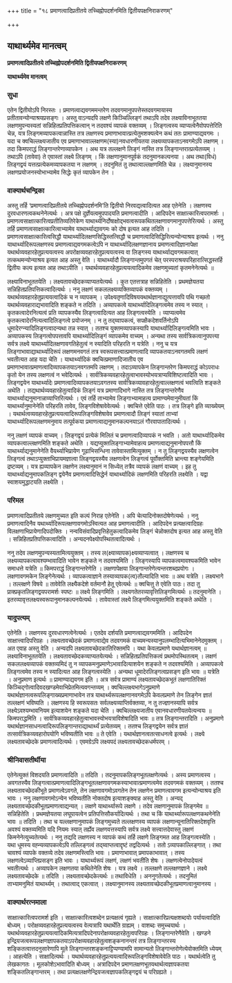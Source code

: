 +++
title = "१८ प्रमाणत्वादिप्रतीतये तच्चिह्नोपदर्शनमिति द्वितीयपक्षनिराकरणम्"

+++


## याथार्थ्यमेव मानत्वम्

**प्रमाणत्वादिप्रतीतये तच्चिह्नोपदर्शनमिति द्वितीयपक्षनिराकरणम्**

**याथार्थ्यमेव मानत्वम्**

### **सुधा**

एतेन द्वितीयोऽपि निरस्तः । प्रमाणत्वाद्यवगममन्तरेण तदवगमानुपपत्तेस्तदवगमायास्य प्रतीतावन्योन्याश्रयप्रसङ्गः । अस्तु वाऽन्यदपि लक्षणे किञ्चिल्लिङ्गं तथाऽपि तदेव लक्ष्याविनाभूततया लक्षणमुपन्यस्यतां सन्निहितप्रतिपत्तिकत्वान् न तदवश्यं व्यापकं वक्तव्यम् । लिङ्गत्वस्य व्याप्यत्वेनैवोपपत्तेरिति चेन्न, यत्र लिङ्गमव्यापकत्वान्नास्ति तत्र लक्षणस्य प्रमाणाभावात्प्रत्येतुमशक्यत्वेन कथं ततः प्रामाण्याद्यवगमः । यदा च क्वचिल्लक्ष्यजातीय एव प्रमाणाभावाल्लक्षणम(स्या)नवधारणीयतया लक्ष्यव्यापकताऽनवगमेऽपि लक्षणम् । तदा किमपराद्धं लिङ्गान्तरेणाव्यापकेन । अथ यत्र तल्लक्षणे लिङ्गं नास्ति तत्र लिङ्गान्तरात्प्रत्येतव्यम् । तथाऽपि (तावेवा) ते एवास्तां लक्ष्ये लिङ्गम् । किं लक्षणानुमानपूर्वकं तदनुमानकल्पनया । अथ तथा(विधं) लिङ्गद्वयं यत्तत्प्रत्येकमव्यापकतया न लक्षणम् । तदनुमितं तु तथात्वाल्लक्षणमिति चेन्न । लक्ष्यानुमानस्य लक्षणप्रयोजनस्योभाभ्यामेव सिद्धेः कृतं व्यापकेन तेन ।

### **वाक्यार्थचन्द्रिका**

अस्तु तर्हि ‘प्रमाणत्वादिप्रतीतये तच्चिह्नोपदर्शनमि’ति द्वितीयो निरवद्यत्वादित्यत आह एतेनेति । लक्षणस्य दुरवधारणत्वकथनेनेत्यर्थः । अत्र पक्षे दुर्ज्ञेयत्वमुपपादयति प्रमाणत्वादीति । आदिपदेन साक्षात्कारित्वपरामर्शः । प्रमाणत्वसाक्षात्कारित्वप्रतीतिव्यतिरेकेण याथार्थ्यनिर्दोषाक्षोद्भवत्वरूपकथितलक्षणावगमानुपपत्तेरित्यर्थः । अस्तु तर्हि प्रमाणत्वसाक्षात्कारित्वाभ्यामेव याथार्थ्याद्यावगमः को दोष इत्यत आह तदिति । प्रमाणत्वसाक्षात्कारित्वसिद्धौ याथार्थ्यादिलक्षणसिद्धिस्तत्सिद्धौ च प्रमाणत्वादिसिद्धिरित्यन्योन्याश्रय इत्यर्थः । ननु याथार्थ्यादिरूपलक्षणस्य प्रमाणत्वाद्यवगमकत्वेऽपि न याथार्थ्यादिलक्षणज्ञानाय प्रमाणत्वादिज्ञानापेक्षा यथार्थव्यवहारहेतुप्रत्ययत्वस्य अपरोक्षव्यवहारहेतुप्रत्ययत्वस्य वा लिङ्गस्य याथार्थ्याद्यवगमकत्वात् तत्कथमन्योन्याश्रय इत्यत आह अस्तु वेति । याथार्थ्यादौ लिङ्गान्तमुपगतं चेत् परस्पराश्रयपरिहारात्सिद्धस्तर्हि द्वितीयः कल्प इत्यत आह तथाऽपीति । यथार्थव्यवहारहेतुप्रत्ययत्वादिकमेव लक्षणमुच्यतां कृतमनेनेत्यर्थः ॥

लक्ष्याविनाभूततयेति । लक्ष्यतावच्छेदकव्याप्यतयेत्यर्थः । कुत एतत्तत्राह सन्निहितेति । प्रथमज्ञेयतया सन्निहितप्रतिपत्तिकत्वादित्यर्थः । ननु लक्षणं सकललक्ष्यव्यक्तिव्यापकं वक्तव्यम् । यथार्थव्यवहारहेतुप्रत्ययत्वादिकं च न व्यापकम् । उपेक्ष्यतृणादिविषययथार्थज्ञानाद्युत्पत्तावपि पथि गच्छतो यथार्थव्यवहाराद्यभावादिति शङ्कते न तदिति । अव्यापकत्वे याथार्थ्यादिलिङ्गत्वमेव तस्य न स्यात् । कृतकत्वादेरनित्यत्वं प्रति व्यापकस्यैव लिङ्गत्वादित्यत आह लिङ्गत्वस्येति । व्याप्यत्वमेव कृतकत्वादेरनित्यत्वादिलिङ्गत्वे प्रयोजनम् । न तु तद्य्वापकत्वं, सपक्षैकदेशवर्तिनोऽपि धूमादेरग्न्यादिलिङ्गत्वादन्यथा तन्न स्यात् । ततश्च युक्तमव्यापकस्यापि याथार्थ्यादिलिङ्गत्वमिति भावः । अव्यापकस्य लिङ्गत्वोपपत्तावपि याथार्थ्यादिलिङ्गं व्यापकमेव वाच्यम् । अन्यथा तस्य सार्वत्रिकत्वानुपपत्त्या सर्वत्र लक्ष्ये याथार्थ्यादिलक्षणावगतिहेतुत्वं न स्यादिति परिहरति न यत्रेति । ननु च यत्र लिङ्गाभावाद्याथार्थ्यादिरूपं लक्षणमनवगतं तत्र स्वरूपसत्त्वात्प्रमाणत्वादि व्यापकतयाऽनवगतमपि लक्षणं भवतीत्यत आह यदा चेति । याथार्थ्यादिकं क्वचित्प्रमाणादिजातीय एव प्रमाणाभावात्प्रमाणत्वादिव्यापकतयाऽनवगतमपि लक्षणम् । तदाऽव्यापकेन लिङ्गान्तरेण किमपराद्धं कोऽपराधः कृतो येन तस्य लक्षणत्वं न भवेदित्यर्थः । सार्वत्रिकव्यवहारहेतुत्वाभावस्योभयत्राप्यविशिष्टत्वादिति भावः । लिङ्गद्वयेन याथार्थ्यादेः प्रमाणत्वादिव्यापकतयाऽवगतस्य सार्वत्रिकव्यावहारहेतुत्वाल्लक्षणत्वं भवत्विति शङ्कते अथेति । तद्यथार्थव्यवहारहेतुत्वादिकं लिङ्गं यत्र प्रमाणादिभागे नास्ति तत्र लिङ्गान्तरेणैव याथार्थ्याद्यनुमानान्नाव्याप्तिरित्यर्थः । एवं तर्हि ताभ्यामेव लिङ्गाभ्यामाहत्य प्रामाण्यमेवानुमीयतां किं याथार्थ्यानुमानेनेति परिहरति तावेव, लिङ्गविशेषावेवेत्यर्थः । क्वचित्ते एवेति पाठः । तत्र लिङ्गे इति व्याख्येयम् । यथार्थत्वव्यवहारहेतुप्रत्ययत्वादिरूपलिङ्गविशेषावेव प्रमाणत्वादौ लिङ्गं स्यातां ताभ्यां याथार्थ्यादिरूपलक्षणमनुमाय तत्पूर्वकया प्रमाणत्वाद्यनुमानकल्पनयाऽलं गौरवापातादित्यर्थः ।

ननु लक्षणं व्यापकं वाच्यम् । लिङ्गद्वयं प्रत्येकं मिलितं च प्रमाणत्वादिव्यापकं न भवति । अतो याथार्थ्यादिकमेव व्यापकत्वाल्लक्षणमिति शङ्कते अथेति । यद्यप्युक्तलिङ्गाभ्यामेवाहत्य प्रमाणत्वाद्यनुमानोपपत्तौ किं याथार्थ्याद्यनुमानेनेति वैयर्थ्याभिप्रायेण गूढाभिसन्धिना तावेवास्तामित्युक्तम् । न तु लिङ्गद्वयस्यैव लक्षणत्वेन लिङ्गत्वं तथाऽप्युक्ताभिप्रायमज्ञात्वा लिङ्गद्वयस्यैव लक्षणत्वेन लिङ्गत्वं पूर्वोक्तमिति भ्रान्त्या शङ्गेयमिति द्रष्टव्यम् । यत्र ह्यव्यापकेन लक्षणेन लक्ष्यानुमानं न सिध्येत् तत्रैव व्यापकं लक्षणं वाच्यम् । इह तु याथार्थ्याद्यनुमापकलिङ्ग द्वयेनैव प्रमाणत्वादिसिद्धेर्न याथार्थ्यादिकं लक्षणमिति परिहरति लक्ष्येति । यद्वा स्वाशयमुद्धाटयति लक्ष्येति ।

### **परिमल**

प्रमाणत्वादिप्रतीतये लक्षणमुच्यत इति कल्पं निराह एतेनेति । अपि चेत्यादिनोक्तदोषेणेत्यर्थः । ननु प्रमाणत्वादिनैव यथार्थ्यादिरूपलक्षणावगमोऽस्वित्यत आह प्रमाणत्वादीति । आदिपदेन प्रत्यक्षत्वादिग्रहः विलक्षणाभिप्रायेणादिपदोक्तिः । नन्वविसंवादिप्रवृत्तिहेतुकत्वादिकमेव लिङ्गं चेन्नोक्तदोष इत्यत आह अस्तु वेति । सन्निहितप्रतिपत्तिकत्वादिति । अन्यदनपेक्ष्योपस्थितत्वादित्यर्थः ।

ननु तदेव लक्षणमुपन्यस्यतामित्ययुक्तम् । तस्य ल(क्ष्याव्यापक)क्ष्यव्याप्यत्वात् । लक्षणस्य च लक्ष्यव्यापकत्वावश्यम्भावादिति भावेन शङ्कते न तदवश्यमिति । लिङ्गस्यापि व्यापकत्वमावश्यकमिति भावेन समाधत्ते यत्रेति ॥ किमपराद्धं लिङ्गान्तरेणेति । लक्षणापेक्षया लिङ्गान्तरेणेत्यन्तरशब्दप्रयोगः । लक्षणावगमकेन लिङ्गेनेत्यर्थः । व्यापकत्वाज्ञाने तस्याव्यापक(त्व)तौल्यादिति भावः ॥ अथ यत्रेति । लक्ष्यभागे । तल्लक्षणे विषये ॥ तावेवेति लक्ष्यैकदेशे वर्तमानौ हेतू एवेत्यर्थः ॥ क्वचित्तु ते एवेति पाठः। तदा तु प्राक्प्रकृतलिङ्गद्वयपरामर्शः स्पष्टः ॥ लक्ष्ये लिङ्गमिति । लक्ष्यगतेतरव्यावृत्तिलिङ्गमित्यर्थः ॥ तदनुमानेति । इतरव्यावृत्तलक्ष्यस्वरूपानुमानकल्पनयेत्यर्थः । तावेवास्तां लक्ष्ये लिङ्गमित्ययुक्तमिति शङ्कते अथेति ।

### **यादुपत्यम्**

एतेनेति । लक्षणस्य दुरवधारणत्वेनेत्यर्थः । एतदेव दर्शयति प्रमाणत्वाद्यवगममिति । आदिपदेन साक्षात्त्वादिपरिग्रहः । लक्ष्यतावच्छेदकं प्रमाणत्वाद्येव तदवगमकं वाच्यमन्यस्यानुपलम्भादित्यभिमानेनेदमुक्तम् । अत एवाह अस्तु वेति । अन्यदपि लक्ष्यतावच्छेदकातिरिक्तमपि । यथा केवलप्रमाणे यथार्थज्ञानत्वम् ॥ लक्ष्याविनाभूततयेति । लक्ष्यतावच्छेदकव्याप्यतयेत्यर्थः । सन्निहितप्रतिपत्तिकत्वं प्रथमोपस्थितत्वम् । लक्षणं सकललक्ष्यव्यापकं वक्तव्यमिदं तु न व्यापकमनुप्रमाणेऽभावादित्याशयेन शङ्कते न तदवश्यमिति । अव्यापकत्वे लिङ्गत्वमेव तस्य न स्यादित्यत आह लिङ्गत्वस्येति । अन्यथा धूमादेरलिङ्गत्वप्रसङ्ग इति भावः ॥ यत्रेति । अनुप्रमाण इत्यर्थः ॥ प्रामाण्याद्यवगम इति । अत्र सर्वत्र प्रामाण्यं लक्ष्यतावच्छेदकभूतं लक्षणातिरिक्तं किञ्चिद्गोत्वादिवदखण्डमेवाभिप्रेतमित्यवगन्तव्यम् । क्वचिल्लक्ष्यभागेऽनुप्रमाणे यथार्थज्ञानत्वरूपलिङ्गाख्यप्रमाणाभावेन तत्र याथार्थ्यरूपलक्षणानवगमेऽपि केवलप्रमाणे तेन लिङ्गेन ज्ञातं तल्लक्षणं भविष्यति । लक्षणस्य हि स्वरूपसतः सर्वलक्ष्यव्याप्तिर्वक्तव्या, न तु तज्ज्ञानस्यापि सर्वत्र लक्ष्येऽवश्यम्भावनियम इत्याशयेन शङ्कते यदा चेति । क्वचिल्लक्ष्यजातीय एवानवधारणीयतयेत्यन्वयः ॥ किमपराद्धमिति । सार्वत्रिकव्यवहारहेतुत्वाभावस्योभयत्राविशेषादिति भावः ॥ तत्र लिङ्गान्तरादिति । अनुप्रमाणे यथार्थज्ञानसाधनत्वादिरूपलिङ्गान्तराद्याथार्थ्यं प्रत्येतव्यम् । ततश्च लिङ्गद्वयेन सर्वत्र ज्ञातं तत्सार्वत्रिकव्यवहारोपयोगि भविष्यतीति भावः ॥ ते एवेति । यथार्थज्ञानत्वतत्साधनत्वे इत्यर्थः । लक्ष्ये लक्ष्यतावच्छेदके प्रमाणत्वादित्यर्थः । एवमग्रेऽपि लक्ष्यपदं लक्ष्यतावच्छेदकधर्मपरम् ।

### **श्रीनिवासतीर्थीया**

एतेनेत्युक्तं विशदयति प्रमाणत्वादिति ॥ तदिति । तदनुमापकलिङ्गभूतलक्षणेत्यर्थः । अस्य प्रमाणत्वस्य । अवगतस्यैव लिङ्गत्वात्प्रमाणत्वादिलिङ्गभूतलक्षणावगमकस्याभावात्प्रमाणत्वमेव तदवगमकं वक्तव्यम् । ततश्च लक्ष्यतावच्छेदकीभूते प्रमाणत्वेऽवगते, तेन लक्षणावगमोऽवगतेन तेन लक्षणेन प्रमाणत्वावगम इत्यन्योन्याश्रय इति भावः । ननु लक्षणावगमोऽन्येन भविष्यतीति नोक्तदोष इत्याशङ्क्याह अस्तु वेति । अन्यद् लक्ष्यतावच्छेदकीभूतप्रमाणत्वाद्यन्यत् । लक्षणे याथार्थ्यारूपे लक्षणे । तदेव लक्षणानुमापकं लिङ्गमेव ॥ सन्निहितेति । प्रथमज्ञेयतया लघूपायत्वेन प्रतिपत्तिसौकर्यादित्यर्थः । तथा च किं याथार्थ्यारूपलक्षणकथनेनेति भावः ॥ तदिति । तथा च यल्लक्षणानुमापकं लिङ्गमुच्यते तल्लक्षणस्य व्यापकं लक्षणान्यूनातिरिक्तदेशवृत्ति अवश्यं वक्तव्यमिति यदि नियमः स्यात् तर्ह्येव लक्षणवत्तस्यापि सर्वत्र लक्ष्ये सत्त्वात्तदेवास्तु लक्षणं किमनेनेत्युच्यतेत्यर्थः । ननु तद्यदि लक्षणस्य न व्यापकं कथं तर्हि लक्षणे लिङ्गमत आह लिङ्गत्वस्येति । यथा धूमस्य वह्न्यव्यापकत्वेऽपि तल्लिङ्गत्वं तद्य्वाप्तत्वाद्दृष्टं तद्वदित्यर्थः । ततो ऽव्यापकाल्लिङ्गात् । तथा चावश्यं व्यापके वक्तव्ये तदेव लक्षणमस्त्विति भावः । प्रमाणाभावात् प्रमापकाभावात् । तस्य लक्षणत्वेऽव्याप्तिप्रसङ्ग इति भावः । याथार्थ्यरूपं लक्षणं, लक्षणं भवतीति शेषः । लक्षणत्वेनोपादेयत्वं भवतीत्यर्थः । अव्यापकेन लक्षणतया कथितेनेति शेषः । यत्र लक्ष्ये । तल्लक्षणे तल्लक्षणज्ञाने । लक्ष्ये लक्ष्यतावच्छेदके ॥ तदिति । लक्ष्यतावच्छेदकेत्यर्थः ॥ तथाविधेति । अननुगतेत्यर्थः । तदनुमितं ताभ्यामनुमितं याथार्थ्यम् । तथात्वाद् एकत्वात् । लक्ष्यानुमानस्य लक्ष्यतावच्छेदकीभूतप्रमाणत्वानुमानस्य ।

### **वाक्यार्थरत्नमाला**

साक्षात्कारित्वपरामर्श इति । साक्षात्कारित्वशब्देन प्रत्यक्षत्वं गृह्यते । साक्षात्कारिप्रत्यक्षशब्दयोः पर्यायत्वादिति बोध्यम् । परोक्षव्यवहारहेतुप्रत्ययत्वस्य वेत्यत्रापि यथार्थेति ग्राह्यम् । वाशब्दः समुच्चयार्थः । यथार्थव्यवहारहेतुप्रत्ययत्वादिकमित्यत्रादिपदेनापरोक्षव्यवहारहेतुत्वपरिग्रहः । लिङ्गान्तरेणैवेति । खण्डने इन्द्रियजत्वरूपलक्षणज्ञापकतयाऽपरोक्षव्यवहारहेतुत्वशङ्कनानन्तरं तत्र लिङ्गान्तरस्य शङ्कितत्वात्तदनुसारेणापि मूले लिङ्गान्तरशङ्कनाट्टिप्पण्यामपि सामान्यतो लिङ्गान्तरोणेत्येवोक्तमिति ध्येयम् । आहत्येति । साक्षादित्यर्थः । यथार्थव्यवहारहेतुप्रत्ययत्वादिरूपलिङ्गविशेषावेवेति पाठः । यथार्थत्वेति तु लेखकागतः । मूलकोशेऽभावादिति बोध्यम् । अत्रादिपदेन प्रमाणलक्षणभूतयथार्थत्वज्ञापकतया शङ्कितलिङ्गान्तरम् । तथा प्रत्यक्षलक्षणेन्द्रियजत्वज्ञापकलिङ्गद्वयं च परिग्रह्यते ।





